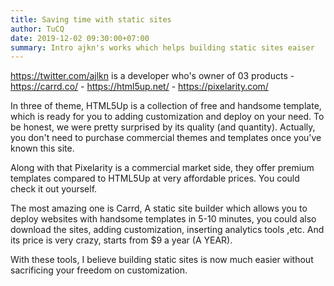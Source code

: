 ```yaml
---
title: Saving time with static sites
author: TuCQ
date: 2019-12-02 09:30:00+07:00
summary: Intro ajkn's works which helps building static sites eaiser
---
```



https://twitter.com/ajlkn is a developer who's owner of 03 products
    - https://carrd.co/
    - https://html5up.net/
    - https://pixelarity.com/

In three of theme, HTML5Up is a collection of free and handsome template, which is ready for you to adding customization and deploy on your need.
To be honest, we were pretty surprised by its quality (and quantity). Actually, you don't need to purchase commercial themes and templates once you've known this site.

Along with that Pixelarity is a commercial market side, they offer premium templates compared to HTML5Up at very affordable prices. You could check it out yourself.

The most amazing one is Carrd, A static site builder which allows you to deploy websites with handsome templates in 5-10 minutes, you could also download the sites, adding customization, inserting analytics tools ,etc. And its price is very crazy, starts from $9 a year (A YEAR).

With these tools, I believe building static sites is now much easier without sacrificing your freedom on customization.
